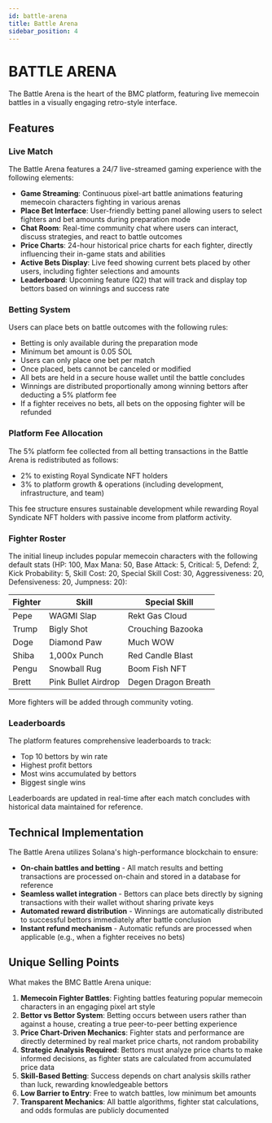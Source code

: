```yaml
---
id: battle-arena
title: Battle Arena
sidebar_position: 4
---
```


# BATTLE ARENA

The Battle Arena is the heart of the BMC platform, featuring live memecoin battles in a visually engaging retro-style interface.

## Features

### Live Match

The Battle Arena features a 24/7 live-streamed gaming experience with the following elements:

- **Game Streaming**: Continuous pixel-art battle animations featuring memecoin characters fighting in various arenas
- **Place Bet Interface**: User-friendly betting panel allowing users to select fighters and bet amounts during preparation mode
- **Chat Room**: Real-time community chat where users can interact, discuss strategies, and react to battle outcomes
- **Price Charts**: 24-hour historical price charts for each fighter, directly influencing their in-game stats and abilities
- **Active Bets Display**: Live feed showing current bets placed by other users, including fighter selections and amounts
- **Leaderboard**: Upcoming feature (Q2) that will track and display top bettors based on winnings and success rate

### Betting System

Users can place bets on battle outcomes with the following rules:

- Betting is only available during the preparation mode
- Minimum bet amount is 0.05 SOL
- Users can only place one bet per match
- Once placed, bets cannot be canceled or modified
- All bets are held in a secure house wallet until the battle concludes
- Winnings are distributed proportionally among winning bettors after deducting a 5% platform fee
- If a fighter receives no bets, all bets on the opposing fighter will be refunded

### Platform Fee Allocation

The 5% platform fee collected from all betting transactions in the Battle Arena is redistributed as follows:

- 2% to existing Royal Syndicate NFT holders
- 3% to platform growth & operations (including development, infrastructure, and team)

This fee structure ensures sustainable development while rewarding Royal Syndicate NFT holders with passive income from platform activity.

### Fighter Roster

The initial lineup includes popular memecoin characters with the following default stats (HP: 100, Max Mana: 50, Base Attack: 5, Critical: 5, Defend: 2, Kick Probability: 5, Skill Cost: 20, Special Skill Cost: 30, Aggressiveness: 20, Defensiveness: 20, Jumpness: 20):

| Fighter | Skill | Special Skill |
|---------|-------|---------------|
| Pepe | WAGMI Slap | Rekt Gas Cloud |
| Trump | Bigly Shot | Crouching Bazooka |
| Doge | Diamond Paw | Much WOW |
| Shiba | 1,000x Punch | Red Candle Blast |
| Pengu | Snowball Rug | Boom Fish NFT |
| Brett | Pink Bullet Airdrop | Degen Dragon Breath |

More fighters will be added through community voting.

### Leaderboards

The platform features comprehensive leaderboards to track:

- Top 10 bettors by win rate
- Highest profit bettors
- Most wins accumulated by bettors
- Biggest single wins

Leaderboards are updated in real-time after each match concludes with historical data maintained for reference.

## Technical Implementation

The Battle Arena utilizes Solana's high-performance blockchain to ensure:

- **On-chain battles and betting** - All match results and betting transactions are processed on-chain and stored in a database for reference
- **Seamless wallet integration** - Bettors can place bets directly by signing transactions with their wallet without sharing private keys
- **Automated reward distribution** - Winnings are automatically distributed to successful bettors immediately after battle conclusion
- **Instant refund mechanism** - Automatic refunds are processed when applicable (e.g., when a fighter receives no bets)

## Unique Selling Points

What makes the BMC Battle Arena unique:

1. **Memecoin Fighter Battles**: Fighting battles featuring popular memecoin characters in an engaging pixel art style
2. **Bettor vs Bettor System**: Betting occurs between users rather than against a house, creating a true peer-to-peer betting experience
3. **Price Chart-Driven Mechanics**: Fighter stats and performance are directly determined by real market price charts, not random probability
4. **Strategic Analysis Required**: Bettors must analyze price charts to make informed decisions, as fighter stats are calculated from accumulated price data
5. **Skill-Based Betting**: Success depends on chart analysis skills rather than luck, rewarding knowledgeable bettors
6. **Low Barrier to Entry**: Free to watch battles, low minimum bet amounts
7. **Transparent Mechanics**: All battle algorithms, fighter stat calculations, and odds formulas are publicly documented